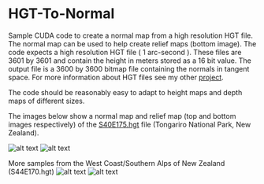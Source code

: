 # HGT-To-Normal

Sample CUDA code to create a normal map from a high resolution HGT file. The normal map can be used to help create relief maps (bottom image).
The code expects a high resolution HGT file ( 1 arc-second ). These files are 3601 by 3601 and contain the height in meters stored as a 16 bit value.
The output file is a 3600 by 3600 bitmap file containing the normals in tangent space. For more information about HGT files see my other [project](https://github.com/nodecomplete/NZDEM-HGT-30).

The code should be reasonably easy to adapt to height maps and depth maps of different sizes.

The images below show a normal map and relief map (top and bottom images respectively) of the [S40E175.hgt](https://github.com/nodecomplete/NZDEM-HGT-30/blob/master/HGT/S40E175.zip) file (Tongariro National Park, New Zealand).

![alt text](https://github.com/nodecomplete/HGTToNormal/blob/master/NormalMapCUDA.jpg)
![alt text](https://github.com/nodecomplete/HGT-To-Normal/blob/master/ReliefMap.jpg)

More samples from the West Coast/Southern Alps of New Zealand (S44E170.hgt)
![alt text](https://github.com/nodecomplete/HGTToNormal/blob/master/NormalMapCUDA2.jpg)
![alt text](https://github.com/nodecomplete/HGT-To-Normal/blob/master/ReliefMap2.jpg)
